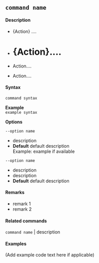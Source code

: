 ## `command name`

#### Description

- {Action} ....

- # {Action}....
- Action....
- Action....

#### Syntax

`command syntax`

**Example**  
`example syntax`

**Options**

`--option name`

- description
- **Default** default description  
  Example: example if available

`--option name`

- description
- description
- **Default** default description

#### Remarks

- remark 1
- remark 2

#### Related commands

`command name` | description

#### Examples

(Add example code text here if applicable)

